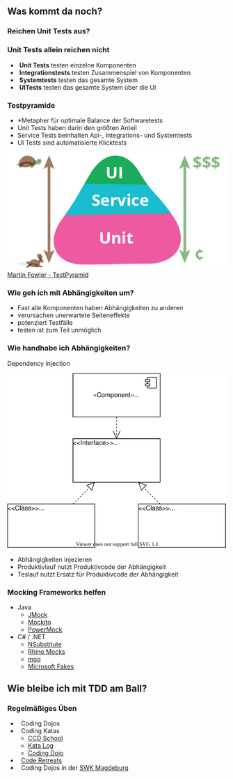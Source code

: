 <!--s-->
## Was kommt da noch?

<!--v-->
### Reichen Unit Tests aus?

<!--v-->
<!-- .slide: data-background="https://media.giphy.com/media/vvLWidwZNYH5e/giphy.gif"-->

<!--v-->
### Unit Tests allein reichen nicht

* &shy;<!-- .element: class="fragment" --> **Unit Tests** testen einzelne Komponenten
* &shy;<!-- .element: class="fragment" --> **Integrationstests** testen Zusammenspiel von Komponenten 
* &shy;<!-- .element: class="fragment" --> **Systemtests** testen das gesamte System 
* &shy;<!-- .element: class="fragment" --> **UITests** testen das gesamte System über die UI

<!--v-->
### Testpyramide

<div id="left">

* *Metapher für optimale Balance der Softwaretests
* Unit Tests haben darin den größten Anteil
* Service Tests beinhalten Api-, Integrations- und Systemtests
* UI Tests sind automatisierte Klicktests

</div>

<div id="right">

![](img/test-pyramid.png)
[Martin Fowler - TestPyramid](https://martinfowler.com/bliki/TestPyramid.html)

</div>

<!--v-->
### Wie geh ich mit Abhängigkeiten um?

* Fast alle Komponenten haben Abhängigkeiten zu anderen <!-- .element: class="fragment" -->
* verursachen unerwartete Seiteneffekte <!-- .element: class="fragment" -->
* potenziert Testfälle <!-- .element: class="fragment" -->
* testen ist zum Teil unmöglich <!-- .element: class="fragment" -->

<!--v-->
### Wie handhabe ich Abhängigkeiten?

Dependency Injection <!-- .element: class="fragment" -->

<div id="left">

![](img/DependencyInjection.svg)

</div>
 <!-- .element: class="fragment" -->

<div id="right">

* Abhängigkeiten injezieren <!-- .element: class="fragment" -->
* Produktivlauf nutzt Produktivcode der Abhängigkeit <!-- .element: class="fragment" -->
* Teslauf nutzt Ersatz für Produktivcode der Abhängigkeit <!-- .element: class="fragment" -->

</div>

<!--v-->
### Mocking Frameworks helfen

* Java <!-- .element: class="fragment" -->
  * [JMock](http://jmock.org/)
  * [Mockito](https://site.mockito.org/)
  * [PowerMock](https://github.com/powermock/powermock)
* C# / .NET <!-- .element: class="fragment" -->
  * [NSubstitute](https://nsubstitute.github.io/)
  * [Rhino Mocks](https://www.hibernatingrhinos.com/oss/rhino-mocks)
  * [moq](https://github.com/moq/moq)
  * [Microsoft Fakes](https://docs.microsoft.com/de-de/visualstudio/test/isolating-code-under-test-with-microsoft-fakes?view=vs-2019)

<!--v-->
## Wie bleibe ich mit TDD am Ball?

### Regelmäßiges Üben <!-- .element: class="fragment" -->

* &nbsp;<!-- .element: class="fragment" --> Coding Dojos
* &nbsp;<!-- .element: class="fragment" --> Coding Katas
  * [CCD School](https://ccd-school.de/coding-dojo/#cd2)
  * [Kata Log](https://kata-log.rocks/)
  * [Coding Dojo](https://codingdojo.org/)
* &nbsp; <!-- .element: class="fragment" --> [Code Retreats](https://www.coderetreat.org/)
* &nbsp; <!-- .element: class="fragment" --> Coding Dojos in der [SWK Magdeburg](https://www.meetup.com/de-DE/Softwerkskammer-Magdeburg/)
